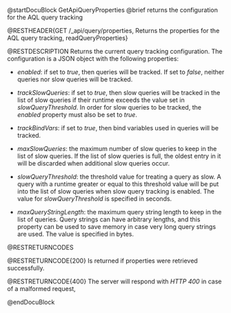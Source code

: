
@startDocuBlock GetApiQueryProperties
@brief returns the configuration for the AQL query tracking

@RESTHEADER{GET /_api/query/properties, Returns the properties for the AQL query tracking, readQueryProperties}

@RESTDESCRIPTION
Returns the current query tracking configuration. The configuration is a
JSON object with the following properties:

- *enabled*: if set to *true*, then queries will be tracked. If set to
  *false*, neither queries nor slow queries will be tracked.

- *trackSlowQueries*: if set to *true*, then slow queries will be tracked
  in the list of slow queries if their runtime exceeds the value set in 
  *slowQueryThreshold*. In order for slow queries to be tracked, the *enabled*
  property must also be set to *true*.

- *trackBindVars*: if set to *true*, then bind variables used in queries will 
  be tracked.

- *maxSlowQueries*: the maximum number of slow queries to keep in the list
  of slow queries. If the list of slow queries is full, the oldest entry in
  it will be discarded when additional slow queries occur.

- *slowQueryThreshold*: the threshold value for treating a query as slow. A
  query with a runtime greater or equal to this threshold value will be
  put into the list of slow queries when slow query tracking is enabled.
  The value for *slowQueryThreshold* is specified in seconds.

- *maxQueryStringLength*: the maximum query string length to keep in the
  list of queries. Query strings can have arbitrary lengths, and this property
  can be used to save memory in case very long query strings are used. The
  value is specified in bytes.

@RESTRETURNCODES

@RESTRETURNCODE{200}
Is returned if properties were retrieved successfully.

@RESTRETURNCODE{400}
The server will respond with *HTTP 400* in case of a malformed request,

@endDocuBlock

